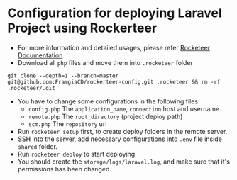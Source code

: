 # Configuration for deploying Laravel Project using Rockerteer
- For more information and detailed usages, please refer [Rocketeer Documentation](http://rocketeer.autopergamene.eu/)
- Download all `php` files and move them into `.rocketeer` folder
```
git clone --depth=1 --branch=master git@github.com:FramgiaCD/rockerteer-config.git .rocketeer && rm -rf .rocketeer/.git
```
- You have to change some configurations in the following files:
    - `config.php` The `application_name`, `connection` host and username.
    - `remote.php` The `root_directory` (project deploy path)
    - `scm.php` The `repository` url
- Run `rocketeer setup` first, to create deploy folders in the remote server.
- SSH into the server, add necessary configurations into `.env` file inside `shared` folder.
- Run `rocketeer deploy` to start deploying.
- You should create the `storage/logs/laravel.log`, and make sure that it's permissions has been changed.
